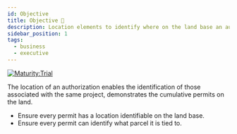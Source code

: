 ```yaml
---
id: Objective
title: Objective 🔬
description: Location elements to identify where on the land base an authorization is for
sidebar_position: 1
tags:
  - business
  - executive
---
```


[![Maturity:Trial](https://img.shields.io/badge/Maturity-Planning-orange)](/docs/standard#maturity)

The location of an authorization enables the identification of those associated with the same project, demonstrates the
cumulative permits on the land.

- Ensure every permit has a location identifiable on the land base.
- Ensure every permit can identify what parcel it is tied to.
